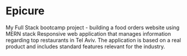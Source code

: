 # Epicure
My Full Stack bootcamp project - building a food orders website using MERN stack
Responsive web application that manages information regarding top restaurants in Tel Aviv. 
The application is based on a real product and includes standard features relevant for the industry.

